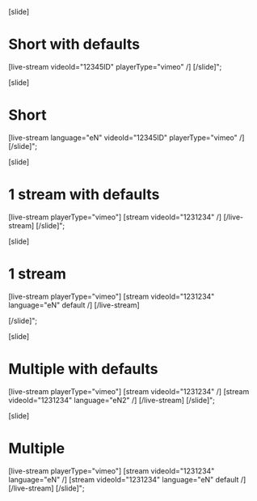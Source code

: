 [slide]
# Short with defaults
[live-stream videoId="12345ID" playerType="vimeo" /]
[/slide]";

[slide]
# Short
[live-stream language="eN" videoId="12345ID" playerType="vimeo" /]
[/slide]";

[slide]
# 1 stream with defaults
[live-stream playerType="vimeo"]
[stream videoId="1231234" /]
[/live-stream]
[/slide]";


[slide]
# 1 stream

[live-stream playerType="vimeo"]
[stream videoId="1231234" language="eN" default /]
[/live-stream]

[/slide]";

[slide]
# Multiple with defaults
[live-stream playerType="vimeo"]
[stream videoId="1231234" /]
[stream videoId="1231234" language="eN2" /]
[/live-stream]
[/slide]";

[slide]
# Multiple
[live-stream playerType="vimeo"]
[stream videoId="1231234" language="eN" /]
[stream videoId="1231234" language="eN" default /]
[/live-stream]
[/slide]";